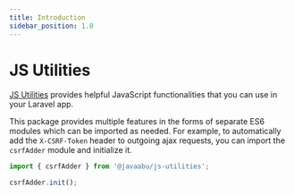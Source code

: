 ```yaml
---
title: Introduction
sidebar_position: 1.0
---
```


# JS Utilities

[JS Utilities](https://github.com/Javaabu/js-utilities) provides helpful JavaScript functionalities that you can use in your Laravel app.

This package provides multiple features in the forms of separate ES6 modules which can be imported as needed.
For example, to automatically add the `X-CSRF-Token` header to outgoing ajax requests, you can import the `csrfAdder` module and initialize it.

```javascript
import { csrfAdder } from '@javaabu/js-utilities';

csrfAdder.init();
```